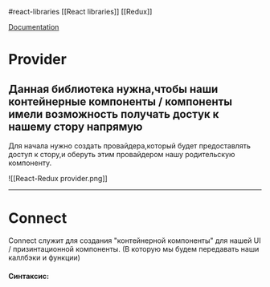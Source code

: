 #react-libraries [[React libraries]] [[Redux]]

[Documentation](https://react-redux.js.org/)

# Provider
## Данная библиотека нужна,чтобы наши контейнерные компоненты / компоненты имели возможность получать достук к нашему стору напрямую

Для начала нужно создать провайдера,который будет предоставлять доступ к стору,и оберуть этим провайдером нашу родительскую компоненту.

![[React-Redux provider.png]]
____________________________
# Connect
Connect служит для создания "контейнерной компоненты" для нашей UI / призинтационной компоненты. (В которую мы будем передавать наши каллбэки и функции)

#### Синтаксис: 


